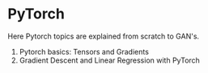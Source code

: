 # PyTorch

Here Pytorch topics are explained from scratch to GAN's.
1. Pytorch basics: Tensors and Gradients
2. Gradient Descent and Linear Regression with PyTorch
